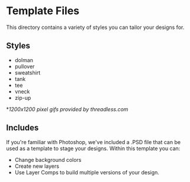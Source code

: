 # Template Files
This directory contains a variety of styles you can tailor your designs for.
## Styles
- dolman
- pullover
- sweatshirt
- tank
- tee
- vneck
- zip-up

**1200x1200 pixel gifs provided by threadless.com*
## Includes
If you're familiar with Photoshop, we've included a .PSD file that can be used as a template to stage your designs. Within this template you can:
- Change background colors
- Create new layers
- Use Layer Comps to build multiple versions of your design.
